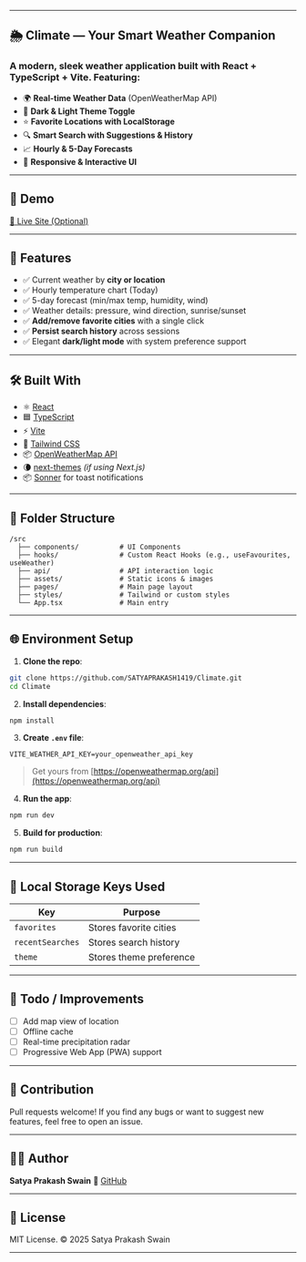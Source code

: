 
---

## 🌦️ Climate — Your Smart Weather Companion

### A modern, sleek weather application built with React + TypeScript + Vite. Featuring:

* 🌍 **Real-time Weather Data** (OpenWeatherMap API)
* 🌙 **Dark & Light Theme Toggle**
* ⭐ **Favorite Locations with LocalStorage**
* 🔍 **Smart Search with Suggestions & History**
* 📈 **Hourly & 5-Day Forecasts**
* 📌 **Responsive & Interactive UI**

---

## 🚀 Demo

[🔗 Live Site (Optional)](https://climate.vercel.app)


---

## 🧠 Features

* ✅ Current weather by **city or location**
* ✅ Hourly temperature chart (Today)
* ✅ 5-day forecast (min/max temp, humidity, wind)
* ✅ Weather details: pressure, wind direction, sunrise/sunset
* ✅ **Add/remove favorite cities** with a single click
* ✅ **Persist search history** across sessions
* ✅ Elegant **dark/light mode** with system preference support

---

## 🛠️ Built With

* ⚛️ [React](https://react.dev/)
* 🟦 [TypeScript](https://www.typescriptlang.org/)
* ⚡ [Vite](https://vitejs.dev/)
* 💨 [Tailwind CSS](https://tailwindcss.com/)
* 📦 [OpenWeatherMap API](https://openweathermap.org/api)
* 🌘 [next-themes](https://github.com/pacocoursey/next-themes) *(if using Next.js)*
* 📦 [Sonner](https://ui.shadcn.dev/docs/components/sonner) for toast notifications

---

## 📂 Folder Structure

```
/src
  ├── components/          # UI Components
  ├── hooks/               # Custom React Hooks (e.g., useFavourites, useWeather)
  ├── api/                 # API interaction logic
  ├── assets/              # Static icons & images
  ├── pages/               # Main page layout
  ├── styles/              # Tailwind or custom styles
  └── App.tsx              # Main entry
```

---

## 🌐 Environment Setup

1. **Clone the repo**:

```bash
git clone https://github.com/SATYAPRAKASH1419/Climate.git
cd Climate
```

2. **Install dependencies**:

```bash
npm install
```

3. **Create `.env` file**:

```env
VITE_WEATHER_API_KEY=your_openweather_api_key
```

> Get yours from [https://openweathermap.org/api](https://openweathermap.org/api)

4. **Run the app**:

```bash
npm run dev
```

5. **Build for production**:

```bash
npm run build
```

---

## 💾 Local Storage Keys Used

| Key              | Purpose                 |
| ---------------- | ----------------------- |
| `favorites`      | Stores favorite cities  |
| `recentSearches` | Stores search history   |
| `theme`          | Stores theme preference |

---

## 📌 Todo / Improvements

* [ ] Add map view of location
* [ ] Offline cache
* [ ] Real-time precipitation radar
* [ ] Progressive Web App (PWA) support

---

## 🤝 Contribution

Pull requests welcome! If you find any bugs or want to suggest new features, feel free to open an issue.

---

## 🧑‍💻 Author

**Satya Prakash Swain**
🔗 [GitHub](https://github.com/SATYAPRAKASH1419)

---

## 📄 License

MIT License. © 2025 Satya Prakash Swain

---

